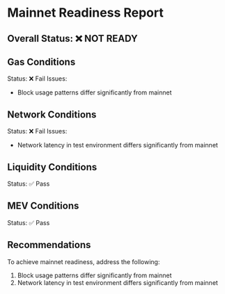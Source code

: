 # Mainnet Readiness Report

## Overall Status: ❌ NOT READY

## Gas Conditions
Status: ❌ Fail
Issues:
- Block usage patterns differ significantly from mainnet

## Network Conditions
Status: ❌ Fail
Issues:
- Network latency in test environment differs significantly from mainnet

## Liquidity Conditions
Status: ✅ Pass

## MEV Conditions
Status: ✅ Pass

## Recommendations

To achieve mainnet readiness, address the following:

1. Block usage patterns differ significantly from mainnet
1. Network latency in test environment differs significantly from mainnet
